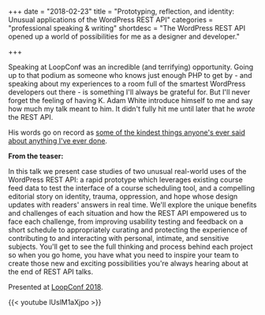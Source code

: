 +++
date = "2018-02-23"
title = "Prototyping, reflection, and identity: Unusual applications of the WordPress REST API"
categories = "professional speaking & writing"
shortdesc = "The WordPress REST API opened up a world of possibilities for me as a designer and developer."

+++

Speaking at LoopConf was an incredible (and terrifying) opportunity. Going up to that podium as someone who knows just enough PHP to get by - and speaking about my experiences to a room full of the smartest WordPress developers out there - is something I'll always be grateful for. But I'll never forget the feeling of having K. Adam White introduce himself to me and say how much my talk meant to him. It didn't fully hit me until later that he *wrote* the REST API.

His words go on record as [some of the kindest things anyone's ever said about anything I've ever done](https://www.kadamwhite.com/archives/2018/the-best-talk-from-loopconf-2018).

**From the teaser:**

In this talk we present case studies of two unusual real-world uses of the WordPress REST API: a rapid prototype which leverages existing course feed data to test the interface of a course scheduling tool, and a compelling editorial story on identity, trauma, oppression, and hope whose design updates with readers' answers in real time. We'll explore the unique benefits and challenges of each situation and how the REST API empowered us to face each challenge, from improving usability testing and feedback on a short schedule to appropriately curating and protecting the experience of contributing to and interacting with personal, intimate, and sensitive subjects. You'll get to see the full thinking and process behind each project so when you go home, you have what you need to inspire your team to create those new and exciting possibilities you're always hearing about at the end of REST API talks.

Presented at [LoopConf 2018](https://loopconf.com/talk/prototyping-reflection-and-identity-unusual-applications-of-the-wordpress-rest-api/).

{{< youtube lUslM1aXjpo >}}